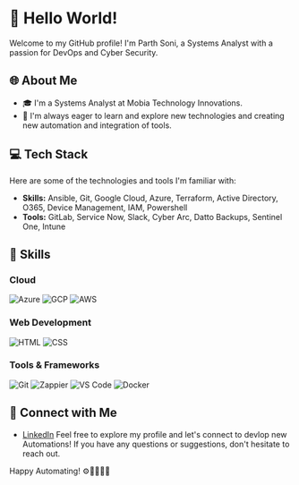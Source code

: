 # 👋 Hello World!

Welcome to my GitHub profile! I'm Parth Soni, a Systems Analyst with a passion for DevOps and Cyber Security.

## 🌐 About Me

- 🎓 I'm a Systems Analyst at Mobia Technology Innovations.
- 🌱 I'm always eager to learn and explore new technologies and creating new automation and integration of tools.

## 💻 Tech Stack

Here are some of the technologies and tools I'm familiar with:

- **Skills:** Ansible, Git, Google Cloud, Azure, Terraform, Active Directory, O365, Device Management, IAM, Powershell
- **Tools:** GitLab, Service Now, Slack, Cyber Arc, Datto Backups, Sentinel One, Intune



## 🚀 Skills

### Cloud
![Azure](https://img.shields.io/badge/Azure-★★★☆☆-blue)
![GCP](https://img.shields.io/badge/GCP-★★★★☆-green)
![AWS](https://img.shields.io/badge/AWS-★★☆☆☆-red)



### Web Development
![HTML](https://img.shields.io/badge/HTML-★★★★☆-red)
![CSS](https://img.shields.io/badge/CSS-★★★☆☆-blue)


### Tools & Frameworks
![Git](https://img.shields.io/badge/Git-★★★☆☆-red)
![Zappier](https://img.shields.io/badge/Zappier-★★★☆☆-green)
![VS Code](https://img.shields.io/badge/VS_Code-★★☆☆☆-blue)
![Docker](https://img.shields.io/badge/Docker-★☆☆☆☆-green)

## 🤝 Connect with Me

- [LinkedIn](https://www.linkedin.com/in/parthsoni512)
Feel free to explore my profile and let's connect to devlop new Automations! If you have any questions or suggestions, don't hesitate to reach out.

Happy Automating! ⚙️🔨👩‍💻🚀



